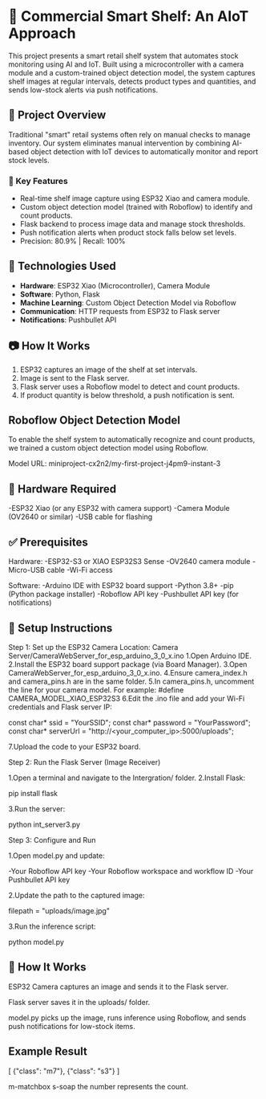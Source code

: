 # 🛒 Commercial Smart Shelf: An AIoT Approach

This project presents a smart retail shelf system that automates stock monitoring using AI and IoT. Built using a microcontroller with a camera module and a custom-trained object detection model, the system captures shelf images at regular intervals, detects product types and quantities, and sends low-stock alerts via push notifications.

## 📌 Project Overview

Traditional "smart" retail systems often rely on manual checks to manage inventory. Our system eliminates manual intervention by combining AI-based object detection with IoT devices to automatically monitor and report stock levels.

### 🎯 Key Features
- Real-time shelf image capture using ESP32 Xiao and camera module.
- Custom object detection model (trained with Roboflow) to identify and count products.
- Flask backend to process image data and manage stock thresholds.
- Push notification alerts when product stock falls below set levels.
- Precision: 80.9% | Recall: 100%

## 🧠 Technologies Used
- **Hardware**: ESP32 Xiao (Microcontroller), Camera Module
- **Software**: Python, Flask
- **Machine Learning**: Custom Object Detection Model via Roboflow
- **Communication**: HTTP requests from ESP32 to Flask server
- **Notifications**: Pushbullet API

## 📷 How It Works
1. ESP32 captures an image of the shelf at set intervals.
2. Image is sent to the Flask server.
3. Flask server uses a Roboflow model to detect and count products.
4. If product quantity is below threshold, a push notification is sent.

## Roboflow Object Detection Model
To enable the shelf system to automatically recognize and count products, we trained a custom object detection model using Roboflow.

Model URL: miniproject-cx2n2/my-first-project-j4pm9-instant-3

## 🔧 Hardware Required
-ESP32 Xiao (or any ESP32 with camera support)
-Camera Module (OV2640 or similar)
-USB cable for flashing

## ✅ Prerequisites
Hardware:
-ESP32-S3 or XIAO ESP32S3 Sense
-OV2640 camera module
-Micro-USB cable
-Wi-Fi access

Software:
-Arduino IDE with ESP32 board support
-Python 3.8+
-pip (Python package installer)
-Roboflow API key
-Pushbullet API key (for notifications)

## 🔧 Setup Instructions
Step 1: Set up the ESP32 Camera
Location: Camera Server/CameraWebServer_for_esp_arduino_3_0_x.ino
1.Open Arduino IDE.
2.Install the ESP32 board support package (via Board Manager).
3.Open CameraWebServer_for_esp_arduino_3_0_x.ino.
4.Ensure camera_index.h and camera_pins.h are in the same folder.
5.In camera_pins.h, uncomment the line for your camera model. For example:
#define CAMERA_MODEL_XIAO_ESP32S3
6.Edit the .ino file and add your Wi-Fi credentials and Flask server IP:

const char* ssid = "YourSSID";
const char* password = "YourPassword";
const char* serverUrl = "http://<your_computer_ip>:5000/uploads";

7.Upload the code to your ESP32 board.

Step 2: Run the Flask Server (Image Receiver)

1.Open a terminal and navigate to the Intergration/ folder.
2.Install Flask:

pip install flask

3.Run the server:

python int_server3.py

Step 3: Configure and Run

1.Open model.py and update:

-Your Roboflow API key
-Your Roboflow workspace and workflow ID
-Your Pushbullet API key

2.Update the path to the captured image:

filepath = "uploads/image.jpg"

3.Run the inference script:

python model.py

## 🧪 How It Works
ESP32 Camera captures an image and sends it to the Flask server.

Flask server saves it in the uploads/ folder.

model.py picks up the image, runs inference using Roboflow, and sends push notifications for low-stock items.

## Example Result

[
  {"class": "m7"},
  {"class": "s3"}
]

m-matchbox
s-soap
the number represents the count.







